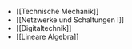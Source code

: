 - [[Technische Mechanik]]
- [[Netzwerke und Schaltungen I]]
- [[Digitaltechnik]]
- [[Lineare Algebra]]